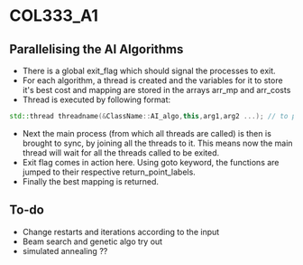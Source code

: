 # COL333_A1

## Parallelising the AI Algorithms 
 - There is a global exit_flag which should signal the processes to exit.
 - For each algorithm, a thread is created and the variables for it to store it's best cost and mapping are stored in the arrays arr_mp and arr_costs
 - Thread is executed by following format:
  
  ```c++
  std::thread threadname(&ClassName::AI_algo,this,arg1,arg2 ...); // to pass arguments by reference use ref(arg)
  ```
  - Next the main process (from which all threads are called) is then is brought to sync, by joining all the threads to it. This means now the main thread will wait for all the threads called to be exited.
  - Exit flag comes in action here. Using goto keyword, the functions are jumped to their respective return_point_labels.
  - Finally the best mapping is returned.

## To-do
- Change restarts and iterations according to the input
- Beam search and genetic algo try out
- simulated annealing ??
